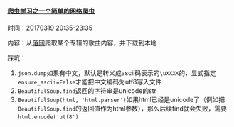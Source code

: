 #### [爬虫学习之一个简单的网络爬虫](http://python.jobbole.com/85653/)

时间：20170319 20:35-23:35

内容：从[落网](luoo.net)爬取某个专辑的歌曲内容，并下载到本地

踩坑：

1. `json.dump`如果有中文，默认是转义成ascii码表示的`\uXXXX`的，显式指定`ensure_ascii=False`才能把中文编码为utf8写入文件
2. `BeautifulSoup.find`返回的字符串是unicode的str
3. `BeautifulSoup(html, 'html.parser')`如果html已经是unicode了（例如把`BeautifulSoup.find`的返回值作为html参数），那么后续find就会失败，需要`html.encode('utf8')`